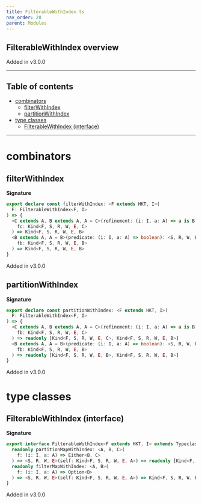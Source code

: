 ```yaml
---
title: FilterableWithIndex.ts
nav_order: 28
parent: Modules
---
```


## FilterableWithIndex overview

Added in v3.0.0

---

<h2 class="text-delta">Table of contents</h2>

- [combinators](#combinators)
  - [filterWithIndex](#filterwithindex)
  - [partitionWithIndex](#partitionwithindex)
- [type classes](#type-classes)
  - [FilterableWithIndex (interface)](#filterablewithindex-interface)

---

# combinators

## filterWithIndex

**Signature**

```ts
export declare const filterWithIndex: <F extends HKT, I>(
  F: FilterableWithIndex<F, I>
) => {
  <C extends A, B extends A, A = C>(refinement: (i: I, a: A) => a is B): <S, R, W, E>(
    fc: Kind<F, S, R, W, E, C>
  ) => Kind<F, S, R, W, E, B>
  <B extends A, A = B>(predicate: (i: I, a: A) => boolean): <S, R, W, E>(
    fb: Kind<F, S, R, W, E, B>
  ) => Kind<F, S, R, W, E, B>
}
```

Added in v3.0.0

## partitionWithIndex

**Signature**

```ts
export declare const partitionWithIndex: <F extends HKT, I>(
  F: FilterableWithIndex<F, I>
) => {
  <C extends A, B extends A, A = C>(refinement: (i: I, a: A) => a is B): <S, R, W, E>(
    fb: Kind<F, S, R, W, E, C>
  ) => readonly [Kind<F, S, R, W, E, C>, Kind<F, S, R, W, E, B>]
  <B extends A, A = B>(predicate: (i: I, a: A) => boolean): <S, R, W, E>(
    fb: Kind<F, S, R, W, E, B>
  ) => readonly [Kind<F, S, R, W, E, B>, Kind<F, S, R, W, E, B>]
}
```

Added in v3.0.0

# type classes

## FilterableWithIndex (interface)

**Signature**

```ts
export interface FilterableWithIndex<F extends HKT, I> extends Typeclass<F> {
  readonly partitionMapWithIndex: <A, B, C>(
    f: (i: I, a: A) => Either<B, C>
  ) => <S, R, W, E>(self: Kind<F, S, R, W, E, A>) => readonly [Kind<F, S, R, W, E, B>, Kind<F, S, R, W, E, C>]
  readonly filterMapWithIndex: <A, B>(
    f: (i: I, a: A) => Option<B>
  ) => <S, R, W, E>(self: Kind<F, S, R, W, E, A>) => Kind<F, S, R, W, E, B>
}
```

Added in v3.0.0
